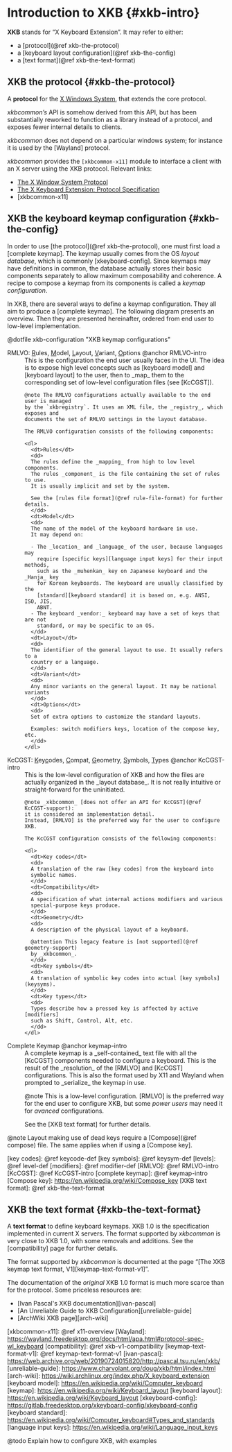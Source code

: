 # Introduction to XKB {#xkb-intro}

__XKB__ stands for “X Keyboard Extension”. It may refer to either:

- a [protocol](@ref xkb-the-protocol)
- a [keyboard layout configuration](@ref xkb-the-config)
- a [text format](@ref xkb-the-text-format)

## XKB the protocol {#xkb-the-protocol}

A __protocol__ for the [X Windows System], that extends the core protocol.

_xkbcommon’s_ API is somehow derived from this API, but has been
substantially reworked to function as a library instead of a protocol,
and exposes fewer internal details to clients.

_xkbcommon_ does not depend on a particular windows system; for instance
it is used by the [Wayland] protocol.

_xkbcommon_ provides the <code>[xkbcommon-x11]</code> module to interface
a client with an X server using the XKB protocol. Relevant links:

- [The X Window System Protocol][X Protocol]
- [The X Keyboard Extension: Protocol Specification][XKB Protocol]
- [xkbcommon-x11]


## XKB the keyboard keymap configuration {#xkb-the-config}

In order to use [the protocol](@ref xkb-the-protocol), one must first load a
[complete keymap]. The keymap usually comes from the OS _layout database_,
which is commonly [xkeyboard-config]. Since keymaps may have definitions in
common, the database actually stores their basic components separately to allow
maximum composability and coherence. A recipe to compose a keymap from its
components is called a _keymap configuration_.

In XKB, there are several ways to define a keymap configuration. They all aim to
produce a [complete keymap]. The following diagram presents an overview.
Then they are presented hereinafter, ordered from end user to low-level
implementation.

@dotfile xkb-configuration "XKB keymap configurations"
<dl>
  <dt>
    RMLVO: <u>R</u>ules, <u>M</u>odel, <u>L</u>ayout, <u>V</u>ariant,
    <u>O</u>ptions @anchor RMLVO-intro
  </dt>
  <dd>
    This is the configuration the end user usually faces in the UI.
    The idea is to expose high level concepts such as [keyboard model] and
    [keyboard layout] to the user, then to _map_ them to the corresponding set
    of low-level configuration files (see [KcCGST]).

    @note The RMLVO configurations actually available to the end user is managed
    by the `xkbregistry`. It uses an XML file, the _registry_, which exposes and
    documents the set of RMLVO settings in the layout database.

    The RMLVO configuration consists of the following components:

    <dl>
      <dt>Rules</dt>
      <dd>
      The rules define the _mapping_ from high to low level components.
      The rules _component_ is the file containing the set of rules to use.
      It is usually implicit and set by the system.

      See the [rules file format](@ref rule-file-format) for further details.
      </dd>
      <dt>Model</dt>
      <dd>
      The name of the model of the keyboard hardware in use.
      It may depend on:

      - The _location_ and _language_ of the user, because languages may
        require [specific keys][language input keys] for their input methods,
        such as the _muhenkan_ key on Japanese keyboard and the _Hanja_ key
        for Korean keyboards. The keyboard are usually classified by the
        [standard][keyboard standard] it is based on, e.g. ANSI, ISO, JIS,
        ABNT.
      - The keyboard _vendor:_ keyboard may have a set of keys that are not
        standard, or may be specific to an OS.
      </dd>
      <dt>Layout</dt>
      <dd>
      The identifier of the general layout to use. It usually refers to a
      country or a language.
      </dd>
      <dt>Variant</dt>
      <dd>
      Any minor variants on the general layout. It may be national variants
      </dd>
      <dt>Options</dt>
      <dd>
      Set of extra options to customize the standard layouts.

      Examples: switch modifiers keys, location of the compose key, etc.
      </dd>
    </dl>
  </dd>
  <dt>
    KcCGST: <u>K</u>ey<u>c</u>odes, <u>C</u>ompat, <u>G</u>eometry,
    <u>S</u>ymbols, <u>T</u>ypes @anchor KcCGST-intro
  </dt>
  <dd>
    This is the low-level configuration of XKB and how the files are actually
    organized in the _layout database_.
    It is not really intuitive or straight-forward for the uninitiated.

    @note _xkbcommon_ [does not offer an API for KcCGST](@ref KcCGST-support):
    it is considered an implementation detail.
    Instead, [RMLVO] is the preferred way for the user to configure XKB.

    The KcCGST configuration consists of the following components:

    <dl>
      <dt>Key codes</dt>
      <dd>
      A translation of the raw [key codes] from the keyboard into
      symbolic names.
      </dd>
      <dt>Compatibility</dt>
      <dd>
      A specification of what internal actions modifiers and various
      special-purpose keys produce.
      </dd>
      <dt>Geometry</dt>
      <dd>
      A description of the physical layout of a keyboard.

      @attention This legacy feature is [not supported](@ref geometry-support)
      by _xkbcommon_.
      </dd>
      <dt>Key symbols</dt>
      <dd>
      A translation of symbolic key codes into actual [key symbols] (keysyms).
      </dd>
      <dt>Key types</dt>
      <dd>
      Types describe how a pressed key is affected by active [modifiers]
      such as Shift, Control, Alt, etc.
      </dd>
    </dl>
  </dd>
  <dt>Complete Keymap @anchor keymap-intro</dt>
  <dd>
  A complete keymap is a _self-contained_ text file with all the [KcCGST]
  components needed to configure a keyboard. This is the result of the
  _resolution_ of the [RMLVO] and [KcCGST] configurations. This is also the
  format used by X11 and Wayland when prompted to _serialize_ the keymap in use.

  @note This is a low-level configuration. [RMLVO] is the preferred way for the
  end user to configure XKB, but some _power users_ may need it for _avanced_
  configurations.

  See the [XKB text format] for further details.
  </dd>
</dl>

@note Layout making use of dead keys require a [Compose](@ref compose) file. The
same applies when if using a [Compose key].

[key codes]: @ref keycode-def
[key symbols]: @ref keysym-def
[levels]: @ref level-def
[modifiers]: @ref modifier-def
[RMLVO]: @ref RMLVO-intro
[KcCGST]: @ref KcCGST-intro
[complete keymap]: @ref keymap-intro
[Compose key]: https://en.wikipedia.org/wiki/Compose_key
[XKB text format]: @ref xkb-the-text-format


## XKB the text format {#xkb-the-text-format}

A __text format__ to define keyboard keymaps. XKB 1.0 is the specification
implemented in current X servers. The format supported by _xkbcommon_
is very close to XKB 1.0, with some removals and additions. See the
[compatibility] page for further details.

The format supported by _xkbcommon_ is documented at the page
“[The XKB keymap text format, V1][keymap-text-format-v1]”.

The documentation of the _original_ XKB 1.0 format is much more scarce than
for the protocol. Some priceless resources are:

- [Ivan Pascal's XKB documentation][ivan-pascal]
- [An Unreliable Guide to XKB Configuration][unreliable-guide]
- [ArchWiki XKB page][arch-wiki]

[X Windows System]: https://en.wikipedia.org/wiki/X_Window_System
[X Protocol]: https://www.x.org/releases/current/doc/xproto/x11protocol.html#Keyboards
[XKB Protocol]: https://www.x.org/releases/current/doc/kbproto/xkbproto.html
[xkbcommon-x11]: @ref x11-overview
[Wayland]: https://wayland.freedesktop.org/docs/html/apa.html#protocol-spec-wl_keyboard
[compatibility]: @ref xkb-v1-compatibility
[keymap-text-format-v1]: @ref keymap-text-format-v1
[ivan-pascal]: https://web.archive.org/web/20190724015820/http://pascal.tsu.ru/en/xkb/
[unreliable-guide]: https://www.charvolant.org/doug/xkb/html/index.html
[arch-wiki]: https://wiki.archlinux.org/index.php/X_keyboard_extension
[keyboard model]: https://en.wikipedia.org/wiki/Computer_keyboard
[keymap]: https://en.wikipedia.org/wiki/Keyboard_layout
[keyboard layout]: https://en.wikipedia.org/wiki/Keyboard_layout
[xkeyboard-config]: https://gitlab.freedesktop.org/xkeyboard-config/xkeyboard-config
[keyboard standard]: https://en.wikipedia.org/wiki/Computer_keyboard#Types_and_standards
[language input keys]: https://en.wikipedia.org/wiki/Language_input_keys

@todo Explain how to configure XKB, with examples
